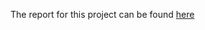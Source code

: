 The report for this project can be found [here](https://docs.google.com/document/d/18xefZG-XKBNuZP-B-Fa7doYBHuHz7UX18RNU0soj6FM/edit?usp=sharing)
